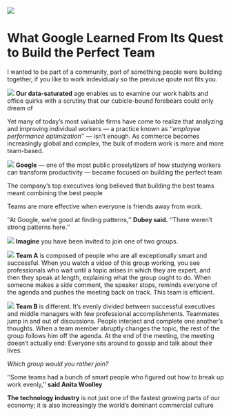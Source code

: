 ![](https://i.ytimg.com/vi/hHIikHJV9fI/maxresdefault.jpg)

# What Google Learned From Its Quest to Build the Perfect Team

I wanted to be part of a community, part of something people were building together, if you like to work indevidualy so the previuse qoute not fits you.

![](https://miro.medium.com/max/1000/0*uoJhp9fB0xlgfLN7.png)
**Our data-saturated** age enables us to examine our work habits and office quirks with a scrutiny that our cubicle-bound forebears could only dream of

Yet many of today’s most valuable firms have come to realize that analyzing and improving individual workers ­— a practice known as ‘‘_employee performance optimization_’’ — isn’t enough. As commerce becomes increasingly global and complex, the bulk of modern work is more and more team-based.


![](https://9to5google.com/wp-content/uploads/sites/4/2020/04/popular-google-doodle-games.jpg?quality=82&strip=all)
**Google** — one of the most public proselytizers of how studying workers can transform productivity — became focused on building the perfect team

The company’s top executives long believed that building the best teams meant combining the best people

Teams are more effective when everyone is friends away from work.

‘‘At Google, we’re good at finding patterns,’’ **Dubey said.** ‘‘There weren’t strong patterns here.’’

![](https://lh3.googleusercontent.com/proxy/r-C0OT_QKvarOoZ_nZQMQmVcHZNzO_cR89j2evfpYTtnRsbm3PuoXTy1cjDa0b20o6StW-9mZQwaoYP6jgmw6e6KmNOsYbZHXT0fHzvJJdajcB6SXs7vXdJX3FereEzkCp0XZfgQ3oirI6cUhHNyjr76m0j4ViW-yQ)
**Imagine** you have been invited to join one of two groups.

![](https://www.talk-business.co.uk/wp-content/uploads/2019/05/shutterstock_1139899730-632x422.jpg)
**Team A** is composed of people who are all exceptionally smart and successful. When you watch a video of this group working, you see professionals who wait until a topic arises in which they are expert, and then they speak at length, explaining what the group ought to do. When someone makes a side comment, the speaker stops, reminds everyone of the agenda and pushes the meeting back on track. This team is efficient.

![](https://teamsynergyinc.com/wp-content/uploads/2015/11/Derailed21.jpg)
**Team B** is different. It’s evenly divided between successful executives and middle managers with few professional accomplishments. Teammates jump in and out of discussions. People interject and complete one another’s thoughts. When a team member abruptly changes the topic, the rest of the group follows him off the agenda. At the end of the meeting, the meeting doesn’t actually end: Everyone sits around to gossip and talk about their lives.


_Which group would you rather join?_

‘‘Some teams had a bunch of smart people who figured out how to break up work evenly,’’ **said Anita Woolley**

**The technology industry** is not just one of the fastest growing parts of our economy; it is also increasingly the world’s dominant commercial culture


